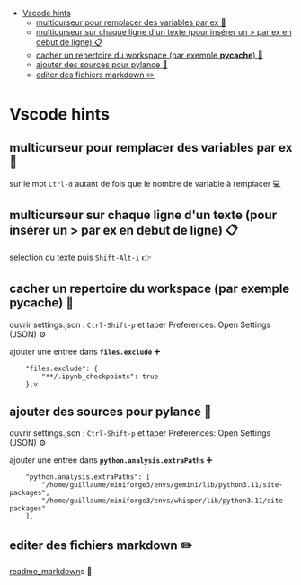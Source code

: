 - [Vscode hints](#vscode-hints)
  - [multicurseur pour remplacer des variables par ex 🔄](#multicurseur-pour-remplacer-des-variables-par-ex-)
  - [multicurseur sur chaque ligne d'un texte (pour insérer un \> par ex en debut de ligne) 📋](#multicurseur-sur-chaque-ligne-dun-texte-pour-insérer-un--par-ex-en-debut-de-ligne-)
  - [cacher un repertoire du workspace (par exemple __pycache__) 🙈](#cacher-un-repertoire-du-workspace-par-exemple-pycache-)
  - [ajouter des sources pour pylance 🔌](#ajouter-des-sources-pour-pylance-)
  - [editer des fichiers markdown ✏️](#editer-des-fichiers-markdown-️)

# Vscode hints

## multicurseur pour remplacer des variables par ex 🔄

sur le mot `Ctrl-d` autant de fois que le nombre de variable à remplacer 💻

## multicurseur sur chaque ligne d'un texte (pour insérer un > par ex en debut de ligne) 📋

selection du texte puis `Shift-Alt-i` 👉

## cacher un repertoire du workspace (par exemple __pycache__) 🙈

ouvrir settings.json : `Ctrl-Shift-p` et taper Preferences: Open Settings (JSON) ⚙️

ajouter une entree dans __`files.exclude`__ ➕

```
    "files.exclude": {
        "**/.ipynb_checkpoints": true
    },v
```

## ajouter des sources pour pylance 🔌

ouvrir settings.json : `Ctrl-Shift-p` et taper Preferences: Open Settings (JSON) ⚙️

ajouter une entree dans __`python.analysis.extraPaths`__ ➕

```
    "python.analysis.extraPaths": [
        "/home/guillaume/miniforge3/envs/gemini/lib/python3.11/site-packages",
        "/home/guillaume/miniforge3/envs/whisper/lib/python3.11/site-packages"
    ],
```

## editer des fichiers markdown ✏️

[readme_markdown](readme_markdown.md)s 📄
